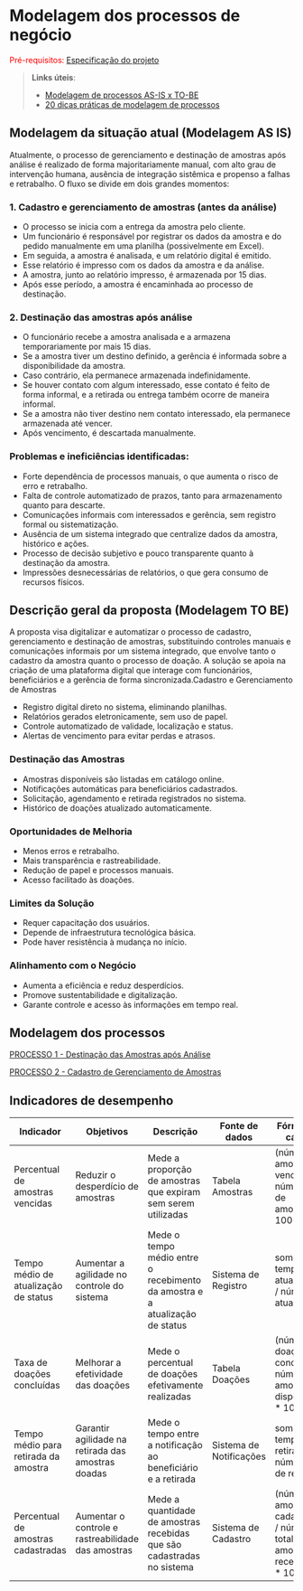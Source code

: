 # Modelagem dos processos de negócio

<span style="color:red">Pré-requisitos: <a href="02-Especificacao.md"> Especificação do projeto</a></span>

> **Links úteis**:
> - [Modelagem de processos AS-IS x TO-BE](https://dheka.com.br/modelagem-as-is-to-be/)
> - [20 dicas práticas de modelagem de processos](https://dheka.com.br/20-dicas-praticas-de-modelagem-de-processos/)

## Modelagem da situação atual (Modelagem AS IS)

Atualmente, o processo de gerenciamento e destinação de amostras após análise é realizado de forma majoritariamente manual, com alto grau de intervenção humana, ausência de integração sistêmica e propenso a falhas e retrabalho. O fluxo se divide em dois grandes momentos:
### 1. Cadastro e gerenciamento de amostras (antes da análise)
 - O processo se inicia com a entrega da amostra pelo cliente.
 - Um funcionário é responsável por registrar os dados da amostra e do pedido manualmente em uma planilha (possivelmente em Excel).
 - Em seguida, a amostra é analisada, e um relatório digital é emitido.
 - Esse relatório é impresso com os dados da amostra e da análise.
 - A amostra, junto ao relatório impresso, é armazenada por 15 dias.
 - Após esse período, a amostra é encaminhada ao processo de destinação.
### 2. Destinação das amostras após análise
 - O funcionário recebe a amostra analisada e a armazena temporariamente por mais 15 dias.
 - Se a amostra tiver um destino definido, a gerência é informada sobre a disponibilidade da amostra.
 - Caso contrário, ela permanece armazenada indefinidamente.
 - Se houver contato com algum interessado, esse contato é feito de forma informal, e a retirada ou entrega também ocorre de maneira informal.
 - Se a amostra não tiver destino nem contato interessado, ela permanece armazenada até vencer.
 - Após vencimento, é descartada manualmente.
### Problemas e ineficiências identificadas:
 - Forte dependência de processos manuais, o que aumenta o risco de erro e retrabalho.
 - Falta de controle automatizado de prazos, tanto para armazenamento quanto para descarte.
 - Comunicações informais com interessados e gerência, sem registro formal ou sistematização.
 - Ausência de um sistema integrado que centralize dados da amostra, histórico e ações.
 - Processo de decisão subjetivo e pouco transparente quanto à destinação da amostra.
 - Impressões desnecessárias de relatórios, o que gera consumo de recursos físicos.

## Descrição geral da proposta (Modelagem TO BE)
A proposta visa digitalizar e automatizar o processo de cadastro, gerenciamento e destinação de amostras, substituindo controles manuais e comunicações informais por um sistema integrado, que envolve tanto o cadastro da amostra quanto o processo de doação. A solução se apoia na criação de uma plataforma digital que interage com funcionários, beneficiários e a gerência de forma sincronizada.Cadastro e Gerenciamento de Amostras
 - Registro digital direto no sistema, eliminando planilhas.
 - Relatórios gerados eletronicamente, sem uso de papel.
 - Controle automatizado de validade, localização e status.
 - Alertas de vencimento para evitar perdas e atrasos.

### Destinação das Amostras
 - Amostras disponíveis são listadas em catálogo online.
 - Notificações automáticas para beneficiários cadastrados.
 - Solicitação, agendamento e retirada registrados no sistema.
 - Histórico de doações atualizado automaticamente.

### Oportunidades de Melhoria
 - Menos erros e retrabalho.
 - Mais transparência e rastreabilidade.
 - Redução de papel e processos manuais.
 - Acesso facilitado às doações.

### Limites da Solução
 - Requer capacitação dos usuários.
 - Depende de infraestrutura tecnológica básica.
 - Pode haver resistência à mudança no início.

### Alinhamento com o Negócio
 - Aumenta a eficiência e reduz desperdícios.
 - Promove sustentabilidade e digitalização.
 - Garante controle e acesso às informações em tempo real.

## Modelagem dos processos

[PROCESSO 1 - Destinação das Amostras após Análise](./processes/processo-1-nome-do-processo.md "Detalhamento do processo 1.")

[PROCESSO 2 - Cadastro de Gerenciamento de Amostras](./processes/processo-2-nome-do-processo.md "Detalhamento do processo 2.")


## Indicadores de desempenho

| **Indicador** | **Objetivos** | **Descrição** | **Fonte de dados** | **Fórmula de cálculo** |
| ---           | ---           | ---           | ---             | ---             |
| Percentual de amostras vencidas | Reduzir o desperdício de amostras | Mede a proporção de amostras que expiram sem serem utilizadas | Tabela Amostras | (número de amostras vencidas / número total de amostras) * 100 |
| Tempo médio de atualização de status | Aumentar a agilidade no controle do sistema| Mede o tempo médio entre o recebimento da amostra e a atualização de status | Sistema de Registro | soma dos tempos de atualização / número de atualizações |
| Taxa de doações concluídas | Melhorar a efetividade das doações | Mede o percentual de doações efetivamente realizadas | Tabela Doações | (número de doações concluídas / número de amostras disponíveis) * 100 |
| Tempo médio para retirada da amostra | Garantir agilidade na retirada das amostras doadas | Mede o tempo entre a notificação ao beneficiário e a retirada | Sistema de Notificações | soma dos tempos de retirada / número total de retiradas |
| Percentual de amostras cadastradas | Aumentar o controle e rastreabilidade das amostras | Mede a quantidade de amostras recebidas que são cadastradas no sistema | Sistema de Cadastro | (número de amostras cadastradas / número total de amostras recebidas) * 100 |

